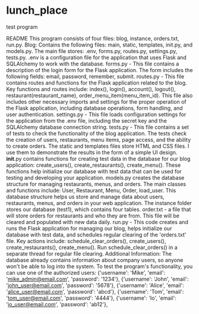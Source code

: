 # lunch_place
test program

README 
This program consists of four files: blog, instance, orders.txt, run.py. 
Blog: Contains the following files: main, static, templates, init.py, and models.py. The 
main file stores: .env, forms.py, routes.py, settings.py, tests.py. .env is a configuration file 
for the application that uses Flask and SQLAlchemy to work with the database. forms.py - 
This file contains a description of the login form for the Flask application. The form 
includes the following fields: email, password, remember, submit. routes.py - This file 
contains routes and functions for the Flask application related to the blog. Key functions 
and routes include: index(), login(), account(), logout(), restaurant(restaurant_name), 
order_menu_item(menu_item_id). This file also includes other necessary imports and 
settings for the proper operation of the Flask application, including database operations, 
form handling, and user authentication. settings.py - This file loads configuration settings 
for the application from the .env file, including the secret key and the SQLAlchemy 
database connection string. tests.py - This file contains a set of tests to check the 
functionality of the blog application. The tests check the creation of users, restaurants, 
menu items, page access, and the ability to create orders. 
The static and templates files store HTML and CSS files. I use them to demonstrate the 
results in the form of a simple UI design. 
__init__.py contains functions for creating test data in the database for our blog 
application: create_users(), create_restaurants(), create_menu(). These functions help 
initialize our database with test data that can be used for testing and developing your 
application. 
models.py creates the database structure for managing restaurants, menus, and orders. 
The main classes and functions include: User, Restaurant, Menu, Order, load_user. This 
database structure helps us store and manage data about users, restaurants, menus, and 
orders in your web application. 
The instance folder stores our database (test1), which contains four tables. 
order.txt - a file that will store orders for restaurants and who they are from. This file will 
be cleared and populated with new data daily. 
run.py - This code creates and runs the Flask application for managing our blog, helps 
initialize our database with test data, and schedules regular clearing of the 'orders.txt' 
file. Key actions include: schedule_clear_orders(), create_users(), create_restaurants(), 
create_menu(). Run schedule_clear_orders() in a separate thread for regular file clearing. 
Additional Information: The database already contains information about company users, 
so anyone won't be able to log into the system. To test the program's functionality, you 
can use one of the authorized users: 
{'username': 'Mike', 'email': 'mike_admin@email.com', 'password': '1234'}, 
{'username': 'John', 'email': 'john_user@email.com', 'password': '5678'}, 
{'username': 'Alice', 'email': 'alice_user@email.com', 'password': 'abcd'}, 
{'username': 'Tom', 'email': 'tom_user@email.com', 'password': '4444'}, 
{'username': 'Io', 'email': 'io_user@email.com', 'password': 'ab12'},
